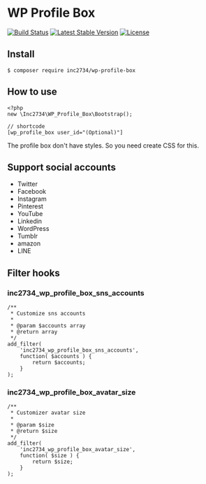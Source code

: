 # WP Profile Box

[![Build Status](https://travis-ci.org/inc2734/wp-profile-box.svg?branch=master)](https://travis-ci.org/inc2734/wp-profile-box)
[![Latest Stable Version](https://poser.pugx.org/inc2734/wp-profile-box/v/stable)](https://packagist.org/packages/inc2734/wp-profile-box)
[![License](https://poser.pugx.org/inc2734/wp-profile-box/license)](https://packagist.org/packages/inc2734/wp-profile-box)


## Install
```
$ composer require inc2734/wp-profile-box
```

## How to use
```
<?php
new \Inc2734\WP_Profile_Box\Bootstrap();

// shortcode
[wp_profile_box user_id="(Optional)"]
```

The profile box don't have styles. So you need create CSS for this.

## Support social accounts
* Twitter
* Facebook
* Instagram
* Pinterest
* YouTube
* Linkedin
* WordPress
* Tumblr
* amazon
* LINE

## Filter hooks

### inc2734_wp_profile_box_sns_accounts

```
/**
 * Customize sns accounts
 *
 * @param $accounts array
 * @return array
 */
add_filter(
	'inc2734_wp_profile_box_sns_accounts',
	function( $accounts ) {
		return $accounts;
	}
);
```

### inc2734_wp_profile_box_avatar_size

```
/**
 * Customizer avatar size
 *
 * @param $size
 * @return $size
 */
add_filter(
	'inc2734_wp_profile_box_avatar_size',
	function( $size ) {
		return $size;
	}
);
```
